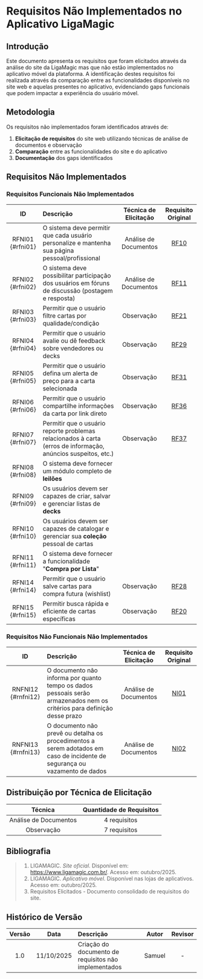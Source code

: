 # Requisitos Não Implementados no Aplicativo LigaMagic

## Introdução

Este documento apresenta os requisitos que foram elicitados através da análise do site da LigaMagic mas que não estão implementados no aplicativo móvel da plataforma. A identificação destes requisitos foi realizada através da comparação entre as funcionalidades disponíveis no site web e aquelas presentes no aplicativo, evidenciando gaps funcionais que podem impactar a experiência do usuário móvel.

## Metodologia

Os requisitos não implementados foram identificados através de:

1. **Elicitação de requisitos** do site web utilizando técnicas de análise de documentos e observação
2. **Comparação** entre as funcionalidades do site e do aplicativo
3. **Documentação** dos gaps identificados

## Requisitos Não Implementados

### Requisitos Funcionais Não Implementados

|      **ID**      | **Descrição**                                                                                                 | **Técnica de Elicitação** |         **Requisito Original**          |
| :--------------: | :------------------------------------------------------------------------------------------------------------ | :-----------------------: | :-------------------------------------: |
| RFNI01 {#rfni01} | O sistema deve permitir que cada usuário personalize e mantenha sua página pessoal/profissional               |   Análise de Documentos   | [RF10](./requisitos_elicitados.md#rf10) |
| RFNI02 {#rfni02} | O sistema deve possibilitar participação dos usuários em fóruns de discussão (postagem e resposta)            |   Análise de Documentos   | [RF11](./requisitos_elicitados.md#rf11) |
| RFNI03 {#rfni03} | Permitir que o usuário filtre cartas por qualidade/condição                                                   |        Observação         | [RF21](./requisitos_elicitados.md#rf21) |
| RFNI04 {#rfni04} | Permitir que o usuário avalie ou dê feedback sobre vendedores ou decks                                        |        Observação         | [RF29](./requisitos_elicitados.md#rf29) |
| RFNI05 {#rfni05} | Permitir que o usuário defina um alerta de preço para a carta selecionada                                     |        Observação         | [RF31](./requisitos_elicitados.md#rf31) |
| RFNI06 {#rfni06} | Permitir que o usuário compartilhe informações da carta por link direto                                       |        Observação         | [RF36](./requisitos_elicitados.md#rf36) |
| RFNI07 {#rfni07} | Permitir que o usuário reporte problemas relacionados à carta (erros de informação, anúncios suspeitos, etc.) |        Observação         | [RF37](./requisitos_elicitados.md#rf37) |
| RFNI08 {#rfni08} | O sistema deve fornecer um módulo completo de **leilões**                                                     |                           |                                         |
| RFNI09 {#rfni09} | Os usuários devem ser capazes de criar, salvar e gerenciar listas de **decks**                                |                           |                                         |
| RFNI10 {#rfni10} | Os usuários devem ser capazes de catalogar e gerenciar sua **coleção** pessoal de cartas                      |                           |                                         |
| RFNI11 {#rfni11} | O sistema deve fornecer a funcionalidade "**Compra por Lista**"                                               |                           |                                         |
| RFNI14 {#rfni14} | Permitir que o usuário salve cartas para compra futura (wishlist)                                             |        Observação         | [RF28](./requisitos_elicitados.md#rf28) |
| RFNI15 {#rfni15} | Permitir busca rápida e eficiente de cartas específicas                                                       |        Observação         | [RF20](./requisitos_elicitados.md#rf20) |

### Requisitos Não Funcionais Não Implementados

|       **ID**       | **Descrição**                                                                                                              | **Técnica de Elicitação** |         **Requisito Original**          |
| :----------------: | :------------------------------------------------------------------------------------------------------------------------- | :-----------------------: | :-------------------------------------: |
| RNFNI12 {#rnfni12} | O documento não informa por quanto tempo os dados pessoais serão armazenados nem os critérios para definição desse prazo   |   Análise de Documentos   | [NI01](./requisitos_elicitados.md#ni01) |
| RNFNI13 {#rnfni13} | O documento não prevê ou detalha os procedimentos a serem adotados em caso de incidente de segurança ou vazamento de dados |   Análise de Documentos   | [NI02](./requisitos_elicitados.md#ni02) |

## Distribuição por Técnica de Elicitação

|      **Técnica**      | **Quantidade de Requisitos** |
| :-------------------: | :--------------------------: |
| Análise de Documentos |         4 requisitos         |
|      Observação       |         7 requisitos         |

## Bibliografia

> 1. LIGAMAGIC. _Site oficial_. Disponível em: https://www.ligamagic.com.br/. Acesso em: outubro/2025.
> 2. LIGAMAGIC. _Aplicativo móvel_. Disponível nas lojas de aplicativos. Acesso em: outubro/2025.
> 3. Requisitos Elicitados - Documento consolidado de requisitos do site.

## Histórico de Versão

| Versão |    Data    | Descrição                                            | Autor  | Revisor |
| :----: | :--------: | :--------------------------------------------------- | :----: | :-----: |
|  1.0   | 11/10/2025 | Criação do documento de requisitos não implementados | Samuel |    -    |
